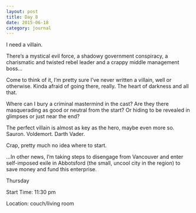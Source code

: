 ```yaml
---
layout: post
title: Day 8
date: 2015-06-18
category: journal
---
```


I need a villain. 

There’s a mystical evil force, a shadowy government conspiracy, a charismatic and twisted rebel leader and a crappy middle management boss… 

Come to think of it, I’m pretty sure I’ve never written a villain, well or otherwise. Kinda afraid of going there, really. The heart of darkness and all that. 

Where can I bury a criminal mastermind in the cast? Are they there masquerading as good or neutral from the start? Or hiding to be revealed in glimpses or just near the end? 

The perfect villain is almost as key as the hero, maybe even more so. Sauron. Voldemort. Darth Vader. 

Crap, pretty much no idea where to start. 

…In other news, I’m taking steps to disengage from Vancouver and enter self-imposed exile in Abbotsford (the small, uncool city in the region) to save money and fund this enterprise. 


Thursday

Start Time: 11:30 pm

Location: couch/living room
